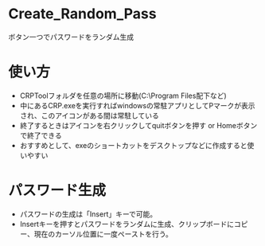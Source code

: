 # Create_Random_Pass
ボタン一つでパスワードをランダム生成

# 使い方
- CRPToolフォルダを任意の場所に移動(C:\Program Files配下など)
- 中にあるCRP.exeを実行すればwindowsの常駐アプリとしてPマークが表示され、このアイコンがある間は常駐している
- 終了するときはアイコンを右クリックしてquitボタンを押す or Homeボタンで終了できる
- おすすめとして、exeのショートカットをデスクトップなどに作成すると使いやすい

# パスワード生成
- パスワードの生成は「Insert」キーで可能。
- Insertキーを押すとパスワードをランダムに生成、クリップボードにコピー、現在のカーソル位置に一度ペーストを行う。
